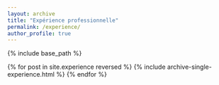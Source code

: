 ```yaml
---
layout: archive
title: "Expérience professionnelle"
permalink: /experience/
author_profile: true
---
```


{% include base_path %}

{% for post in site.experience reversed %}
  {% include archive-single-experience.html %}
{% endfor %}
